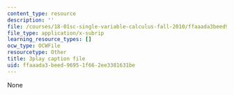 ```yaml
---
content_type: resource
description: ''
file: /courses/18-01sc-single-variable-calculus-fall-2010/ffaaada3beed96951f662ee3381631be_PNTnmH6jsRI.srt
file_type: application/x-subrip
learning_resource_types: []
ocw_type: OCWFile
resourcetype: Other
title: 3play caption file
uid: ffaaada3-beed-9695-1f66-2ee3381631be
---
```

None

